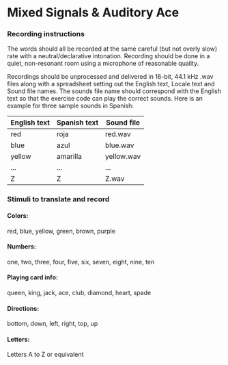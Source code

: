 Mixed Signals & Auditory Ace
==========================

### Recording instructions
The words should all be recorded at the same careful (but not overly slow) rate with a neutral/declarative intonation. Recording should be done in a quiet, non-resonant room using a microphone of reasonable quality.

Recordings should be unprocessed and delivered in 16-bit, 44.1 kHz .wav files along with a spreadsheet setting out the English text, Locale text and Sound file names. The sounds file name should correspond with the English text so that the exercise code can play the correct sounds.  Here is an example for three sample sounds in Spanish:

| English text | Spanish text | Sound file |
|----------|----------|----------|
| red | roja  | red.wav |
| blue | azul   | blue.wav |
| yellow | amarilla | yellow.wav |
| ... |  ... |  ... |
| Z | Z | Z.wav |

### Stimuli to translate and record
#### Colors:
red,
blue,
yellow,
green,
brown,
purple  
#### Numbers:
one,
two,
three,
four,
five,
six,
seven,
eight,
nine,
ten  
#### Playing card info:
queen,
king,
jack,
ace, 
club,
diamond,
heart,
spade  
#### Directions:
bottom,
down,
left,
right,
top,
up  
#### Letters:
Letters A to Z or equivalent


